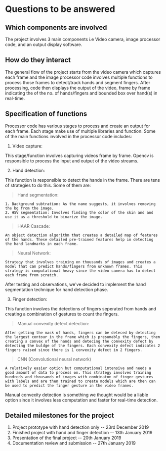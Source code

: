 # Questions to be answered
## Which components are involved

The project involves 3 main components i.e Video camera, image processor code, and an output display software.

## How do they interact

The general flow of the project starts from the video camera which captures each frame and the image processor code involves multiple functions to process those frames to detect/track hands and segment fingers. After processing, code then displays the output of the video, frame by frame indicating the of the no. of hands/fingers and bounded box over hand(s) in real-time.

## Specification of functions

Processor code has various stages to process and create an output for each frame. Each stage make use of multiple libraries and function. Some of the main functions involved in the processor code includes:

1. Video capture:

This stage/function involves capturing videos frame by frame. Opencv is responsible to process the input and output of the video streams.

2. Hand detection:

This function is responsible to detect the hands in the frame. There are tens of strategies to do this. Some of them are:

  > Hand segmentation:
  
    1. Background subtration: As the name suggests, it involves removing the bg from the image.
    2. HSV segmentation: Involves finding the color of the skin and and use it as a threshold to binarize the image.
    
  > HAAR Cascade:
    
    An object detection algorithm that creates a detailed map of features of the hands. These detailed pre-trained features help in detecting the hand landmarks in each frame.
    
  > Neural Network:
   
    Strategy that involves training on thousands of images and creates a model that can predict hands/fingers from unknown frames. This strategy is computational heavy since the video camera has to detect each frame from scratch.
        

After testing and observations, we've decided to implement the hand segmentation technique for hand detection phase.


3. Finger detection:

This function involves the detections of fingers seperated from hands and creating a combination of gestures to count the fingers.

  > Manual convexity defect detection:
    
    After getting the mask of hands, fingers can be deteced by detecting the largest contour in the frame which is presumably the fingers, then creating a convex of the hands and detecing the convexity defect by detecting the buldge of the fingers. Each convexity defect indicates 2 fingers raised since there is 1 convexity defect in 2 fingers.
    
   > CNN (Convolutional neural network)
   
    A relatively easier option but computational intensive and needs a good amount of data to process on. This strategy involves training hundreds and thousands of images with combinaton of finger gestures with labels and are then trained to create models which are then can be used to predict the finger gesture in the video frames.
    
    
Manual convexity detection is something we thought would be a liable option since it involves less computation and faster for real-time detection.
 

## Detailed milestones for the project

1. Project prototype with hand detection only -- 23rd December 2019
2. Finished project with hand and finger detection -- 13th January 2019
3. Presentation of the final project -- 20th January 2019
4. Documentation review and submission -- 27th January 2019
